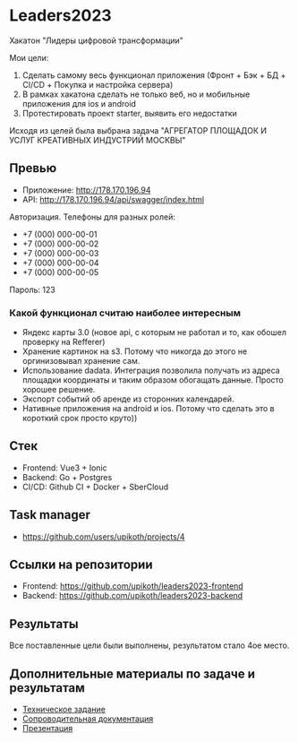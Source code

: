 # Leaders2023

Хакатон "Лидеры цифровой трансформации"

Мои цели:
1. Сделать самому весь функционал приложения (Фронт + Бэк + БД + CI/CD + Покупка и настройка сервера)
2. В рамках хакатона сделать не только веб, но и мобильные приложения для ios и android
3. Протестировать проект starter, выявить его недостатки

Исходя из целей была выбрана задача "АГРЕГАТОР ПЛОЩАДОК И УСЛУГ КРЕАТИВНЫХ ИНДУСТРИЙ МОСКВЫ"

## Превью

- Приложение: http://178.170.196.94
- API: http://178.170.196.94/api/swagger/index.html

Авторизация. Телефоны для разных ролей:

- +7 (000) 000-00-01
- +7 (000) 000-00-02
- +7 (000) 000-00-03
- +7 (000) 000-00-04
- +7 (000) 000-00-05

Пароль: 123

### Какой функционал считаю наиболее интересным

- Яндекс карты 3.0 (новое api, с которым не работал и то, как обошел проверку на Refferer)
- Хранение картинок на s3. Потому что никогда до этого не оргинизовывал хранение сам.
- Использование dadata. Интеграция позволила получать из адреса площадки координаты и таким образом обогащать данные. Просто хорошее решение.
- Экспорт событий об аренде из сторонних календарей.
- Нативные приложения на android и ios. Потому что сделать это в короткий срок просто круто))

## Стек

+ Frontend: Vue3 + Ionic
+ Backend: Go + Postgres
+ CI/CD: Github CI + Docker + SberCloud

## Task manager

- https://github.com/users/upikoth/projects/4

## Ссылки на репозитории

- Frontend: https://github.com/upikoth/leaders2023-frontend
- Backend: https://github.com/upikoth/leaders2023-backend

## Результаты

Все поставленные цели были выполнены, результатом стало 4ое место.

## Дополнительные материалы по задаче и результатам

- [Техническое задание](./tz.pdf)
- [Сопроводительная документация](./docs.pdf)
- [Презентация](./presentation.pdf)
